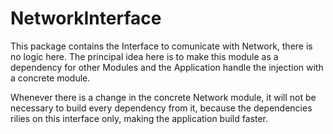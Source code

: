 # NetworkInterface

This package contains the Interface to comunicate with Network, there is no logic here. The principal idea here is to make this module as a dependency for other Modules and the Application handle the injection with a concrete module.

Whenever there is a change in the concrete Network module, it will not be necessary to build every dependency from it, because the dependencies rilies on this interface only, making the application build faster.
